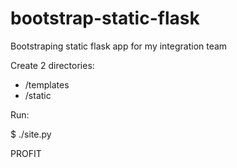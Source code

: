 bootstrap-static-flask
======================

Bootstraping static flask app for my integration team


Create 2 directories:

- /templates
- /static

Run:

  $ ./site.py

PROFIT